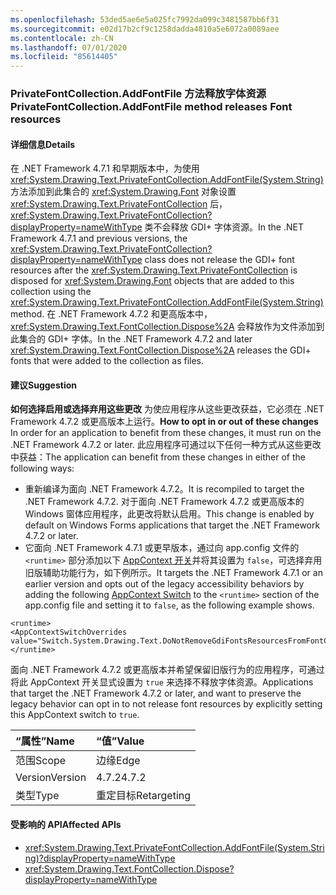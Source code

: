 ```yaml
---
ms.openlocfilehash: 53ded5ae6e5a025fc7992da099c3481587bb6f31
ms.sourcegitcommit: e02d17b2cf9c1258dadda4810a5e6072a0089aee
ms.contentlocale: zh-CN
ms.lasthandoff: 07/01/2020
ms.locfileid: "85614405"
---
```

### <a name="privatefontcollectionaddfontfile-method-releases-font-resources"></a><span data-ttu-id="79965-101">PrivateFontCollection.AddFontFile 方法释放字体资源</span><span class="sxs-lookup"><span data-stu-id="79965-101">PrivateFontCollection.AddFontFile method releases Font resources</span></span>

#### <a name="details"></a><span data-ttu-id="79965-102">详细信息</span><span class="sxs-lookup"><span data-stu-id="79965-102">Details</span></span>

<span data-ttu-id="79965-103">在 .NET Framework 4.7.1 和早期版本中，为使用 <xref:System.Drawing.Text.PrivateFontCollection.AddFontFile(System.String)> 方法添加到此集合的 <xref:System.Drawing.Font> 对象设置 <xref:System.Drawing.Text.PrivateFontCollection> 后，<xref:System.Drawing.Text.PrivateFontCollection?displayProperty=nameWithType> 类不会释放 GDI+ 字体资源。</span><span class="sxs-lookup"><span data-stu-id="79965-103">In the .NET Framework 4.7.1 and previous versions, the <xref:System.Drawing.Text.PrivateFontCollection?displayProperty=nameWithType> class does not release the GDI+ font resources after the <xref:System.Drawing.Text.PrivateFontCollection> is disposed for <xref:System.Drawing.Font> objects that are added to this collection using the <xref:System.Drawing.Text.PrivateFontCollection.AddFontFile(System.String)> method.</span></span> <span data-ttu-id="79965-104">在 .NET Framework 4.7.2 和更高版本中，<xref:System.Drawing.Text.FontCollection.Dispose%2A> 会释放作为文件添加到此集合的 GDI+ 字体。</span><span class="sxs-lookup"><span data-stu-id="79965-104">In the .NET Framework 4.7.2 and later <xref:System.Drawing.Text.FontCollection.Dispose%2A> releases the GDI+ fonts that were added to the collection as files.</span></span>

#### <a name="suggestion"></a><span data-ttu-id="79965-105">建议</span><span class="sxs-lookup"><span data-stu-id="79965-105">Suggestion</span></span>

<span data-ttu-id="79965-106">**如何选择启用或选择弃用这些更改** 为使应用程序从这些更改获益，它必须在 .NET Framework 4.7.2 或更高版本上运行。</span><span class="sxs-lookup"><span data-stu-id="79965-106">**How to opt in or out of these changes** In order for an application to benefit from these changes, it must run on the .NET Framework 4.7.2 or later.</span></span> <span data-ttu-id="79965-107">此应用程序可通过以下任何一种方式从这些更改中获益：</span><span class="sxs-lookup"><span data-stu-id="79965-107">The application can benefit from these changes in either of the following ways:</span></span>

- <span data-ttu-id="79965-108">重新编译为面向 .NET Framework 4.7.2。</span><span class="sxs-lookup"><span data-stu-id="79965-108">It is recompiled to target the .NET Framework 4.7.2.</span></span> <span data-ttu-id="79965-109">对于面向 .NET Framework 4.7.2 或更高版本的 Windows 窗体应用程序，此更改将默认启用。</span><span class="sxs-lookup"><span data-stu-id="79965-109">This change is enabled by default on Windows Forms applications that target the .NET Framework 4.7.2 or later.</span></span>
- <span data-ttu-id="79965-110">它面向 .NET Framework 4.7.1 或更早版本，通过向 app.config 文件的 `<runtime>` 部分添加以下 [AppContext 开关](https://docs.microsoft.com/dotnet/framework/configure-apps/file-schema/runtime/appcontextswitchoverrides-element)并将其设置为 `false`，可选择弃用旧版辅助功能行为，如下例所示。</span><span class="sxs-lookup"><span data-stu-id="79965-110">It targets the .NET Framework 4.7.1 or an earlier version and opts out of the legacy accessibility behaviors by adding the following [AppContext Switch](https://docs.microsoft.com/dotnet/framework/configure-apps/file-schema/runtime/appcontextswitchoverrides-element) to the `<runtime>` section of the app.config file and setting it to `false`, as the following example shows.</span></span>

<pre><code class="lang-xml">&lt;runtime&gt;&#13;&#10;&lt;AppContextSwitchOverrides value=&quot;Switch.System.Drawing.Text.DoNotRemoveGdiFontsResourcesFromFontCollection=false&quot;/&gt;&#13;&#10;&lt;/runtime&gt;&#13;&#10;</code></pre>

<span data-ttu-id="79965-111">面向 .NET Framework 4.7.2 或更高版本并希望保留旧版行为的应用程序，可通过将此 AppContext 开关显式设置为 `true` 来选择不释放字体资源。</span><span class="sxs-lookup"><span data-stu-id="79965-111">Applications that target the .NET Framework 4.7.2 or later, and want to preserve the legacy behavior can opt in to not release font resources by explicitly setting this AppContext switch to `true`.</span></span>

| <span data-ttu-id="79965-112">“属性”</span><span class="sxs-lookup"><span data-stu-id="79965-112">Name</span></span>    | <span data-ttu-id="79965-113">“值”</span><span class="sxs-lookup"><span data-stu-id="79965-113">Value</span></span>       |
|:--------|:------------|
| <span data-ttu-id="79965-114">范围</span><span class="sxs-lookup"><span data-stu-id="79965-114">Scope</span></span>   | <span data-ttu-id="79965-115">边缘</span><span class="sxs-lookup"><span data-stu-id="79965-115">Edge</span></span>        |
| <span data-ttu-id="79965-116">Version</span><span class="sxs-lookup"><span data-stu-id="79965-116">Version</span></span> | <span data-ttu-id="79965-117">4.7.2</span><span class="sxs-lookup"><span data-stu-id="79965-117">4.7.2</span></span>       |
| <span data-ttu-id="79965-118">类型</span><span class="sxs-lookup"><span data-stu-id="79965-118">Type</span></span>    | <span data-ttu-id="79965-119">重定目标</span><span class="sxs-lookup"><span data-stu-id="79965-119">Retargeting</span></span> |

#### <a name="affected-apis"></a><span data-ttu-id="79965-120">受影响的 API</span><span class="sxs-lookup"><span data-stu-id="79965-120">Affected APIs</span></span>

- <xref:System.Drawing.Text.PrivateFontCollection.AddFontFile(System.String)?displayProperty=nameWithType>
- <xref:System.Drawing.Text.FontCollection.Dispose?displayProperty=nameWithType>
